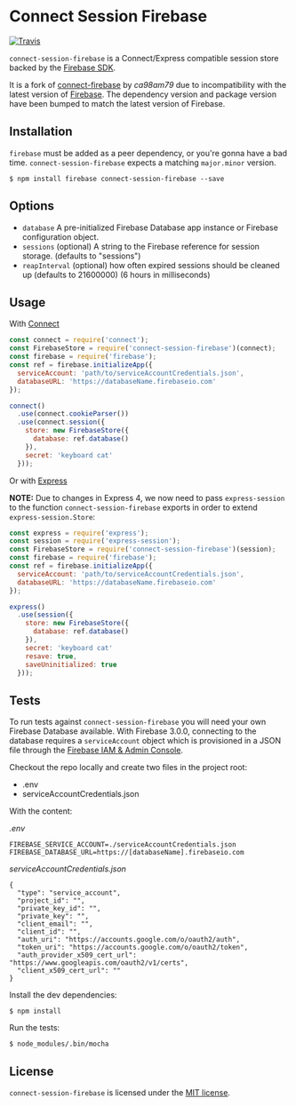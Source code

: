 # Connect Session Firebase

[![Travis](https://img.shields.io/travis/benweier/connect-session-firebase.svg?maxAge=2592000)](https://travis-ci.org/benweier/connect-session-firebase)

`connect-session-firebase` is a Connect/Express compatible session store backed by the [Firebase SDK](https://firebase.google.com/docs/server/setup).

It is a fork of [connect-firebase](https://github.com/ca98am79/connect-firebase) by *ca98am79* due to incompatibility with the latest version of [Firebase](http://npmjs.org/package/firebase). The dependency version and package version have been bumped to match the latest version of Firebase.

## Installation

`firebase` must be added as a peer dependency, or you're gonna have a bad time. `connect-session-firebase` expects a matching `major.minor` version.

    $ npm install firebase connect-session-firebase --save

## Options

  - `database` A pre-initialized Firebase Database app instance or Firebase configuration object.
  - `sessions` (optional) A string to the Firebase reference for session storage. (defaults to "sessions")
  - `reapInterval` (optional) how often expired sessions should be cleaned up (defaults to 21600000) (6 hours in milliseconds)

## Usage

With [Connect](http://senchalabs.github.io/connect)

```js
const connect = require('connect');
const FirebaseStore = require('connect-session-firebase')(connect);
const firebase = require('firebase');
const ref = firebase.initializeApp({
  serviceAccount: 'path/to/serviceAccountCredentials.json',
  databaseURL: 'https://databaseName.firebaseio.com'
});

connect()
  .use(connect.cookieParser())
  .use(connect.session({
    store: new FirebaseStore({
      database: ref.database()
    }),
    secret: 'keyboard cat'
  }));
```

 Or with [Express](http://expressjs.com)

 **NOTE:** Due to changes in Express 4, we now need to pass `express-session` to the function `connect-session-firebase` exports in order to extend `express-session.Store`:

```js
const express = require('express');
const session = require('express-session');
const FirebaseStore = require('connect-session-firebase')(session);
const firebase = require('firebase');
const ref = firebase.initializeApp({
  serviceAccount: 'path/to/serviceAccountCredentials.json',
  databaseURL: 'https://databaseName.firebaseio.com'
});

express()
  .use(session({
    store: new FirebaseStore({
      database: ref.database()
    }),
    secret: 'keyboard cat'
    resave: true,
    saveUninitialized: true
  }));
```

## Tests

To run tests against `connect-session-firebase` you will need your own Firebase Database available. With Firebase 3.0.0, connecting to the database requires a `serviceAccount` object which is provisioned in a JSON file through the [Firebase IAM & Admin Console](https://console.firebase.google.com/iam-admin/projects).

Checkout the repo locally and create two files in the project root:
- .env
- serviceAccountCredentials.json

With the content:

*.env*
```
FIREBASE_SERVICE_ACCOUNT=./serviceAccountCredentials.json
FIREBASE_DATABASE_URL=https://[databaseName].firebaseio.com
```

*serviceAccountCredentials.json*
```
{
  "type": "service_account",
  "project_id": "",
  "private_key_id": "",
  "private_key": "",
  "client_email": "",
  "client_id": "",
  "auth_uri": "https://accounts.google.com/o/oauth2/auth",
  "token_uri": "https://accounts.google.com/o/oauth2/token",
  "auth_provider_x509_cert_url": "https://www.googleapis.com/oauth2/v1/certs",
  "client_x509_cert_url": ""
}
```

Install the dev dependencies:

    $ npm install

Run the tests:

    $ node_modules/.bin/mocha

## License

`connect-session-firebase` is licensed under the [MIT license](https://github.com/benweier/connect-session-firebase/blob/master/LICENSE).

